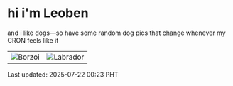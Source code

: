 # hi i'm Leoben

and i like dogs—so have some random dog pics that change whenever my CRON feels like it

|  |  |
|--------|----------|
| ![Borzoi](https://random-dog-vercel.vercel.app/api/random-borzoi?v=1753114996) | ![Labrador](https://random-dog-vercel.vercel.app/api/random-labrador?v=1753114996) |

Last updated: 2025-07-22 00:23 PHT
